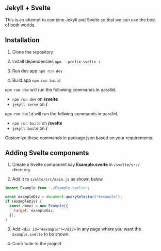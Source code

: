 ## Jekyll + Svelte

This is an attempt to combine Jekyll and Svelte so that we can use the best of both worlds.

## Installation

1. Clone the repository

2. Install dependencies `npm --prefix svelte i`

3. Run dev app `npm run dev`

4. Build app `npm run build`

`npm run dev` will run the following commands in parallel.

- `npm run dev` on **/svelte**
- `jekyll serve` on **/**

`npm run build` will run the follwing commands in parallel.

- `npm run build` on **/svelte**
- `jekyll build` on **/**

Customize these commands in package.json based on your requirements.

## Adding Svelte components

1. Create a Svelte component say **Example.svelte** in `/svelte/src/` directory.

2. Add it to `svelte/src/main.js` as shown below

```javascript
import Example from './Example.svelte';

const exampleDiv = document.querySelector("#example");
if (exampleDiv) {
  const about = new Example({
    target: exampleDiv,
  });
}
```

3. Add `<div id="#example"></div>` in any page where you want the `Example.svelte` to be shown.

4. Contribute to the project.
